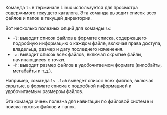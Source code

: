 Команда `ls` в терминале Linux используется для просмотра содержимого текущего каталога. Эта команда выводит список всех файлов и папок в текущей директории.

Вот несколько полезных опций для команды `ls`:

* `-l`: выводит список файлов в формате списка, содержащего подробную информацию о каждом файле, включая права доступа, владельца, размер и дату последнего изменения.
* `-a`: выводит список всех файлов, включая скрытые файлы, начинающиеся с точки.
* `-h`: выводит размер файлов в удобочитаемом формате (килобайты, мегабайты и т.д.).

Например, команда `ls -lah` выведет список всех файлов, включая скрытые, в формате списка с подробной информацией и удобочитаемым размером файлов.

Эта команда очень полезна для навигации по файловой системе и поиска нужных файлов и папок.
